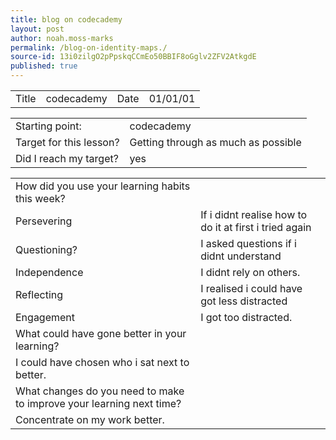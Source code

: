 ```yaml
---
title: blog on codecademy
layout: post
author: noah.moss-marks
permalink: /blog-on-identity-maps./
source-id: 13i0zilgO2pPpskqCCmEo50BBIF8oGglv2ZFV2AtkgdE
published: true
---
```

<table>
  <tr>
    <td>Title</td>
    <td>codecademy</td>
    <td>Date</td>
    <td>01/01/01</td>
  </tr>
</table>


<table>
  <tr>
    <td>Starting point:</td>
    <td>codecademy</td>
  </tr>
  <tr>
    <td>Target for this lesson?</td>
    <td>Getting through as much as possible</td>
  </tr>
  <tr>
    <td>Did I reach my target? </td>
    <td>yes</td>
  </tr>
</table>


<table>
  <tr>
    <td>How did you use your learning habits this week?</td>
    <td></td>
  </tr>
  <tr>
    <td>Persevering</td>
    <td>If i didnt realise how to do it at first i tried again</td>
  </tr>
  <tr>
    <td>Questioning?</td>
    <td>I asked questions if i didnt understand</td>
  </tr>
  <tr>
    <td>Independence</td>
    <td>I didnt rely on others.</td>
  </tr>
  <tr>
    <td>Reflecting</td>
    <td>I realised i could have got less distracted</td>
  </tr>
  <tr>
    <td>Engagement</td>
    <td>I got too distracted.</td>
  </tr>
  <tr>
    <td>What could have gone better in your learning?</td>
    <td></td>
  </tr>
  <tr>
    <td>I could have chosen who i sat next to better.</td>
    <td></td>
  </tr>
  <tr>
    <td>What changes do you need to make to improve your learning next time?</td>
    <td></td>
  </tr>
  <tr>
    <td>Concentrate on my work better.</td>
    <td></td>
  </tr>
</table>


